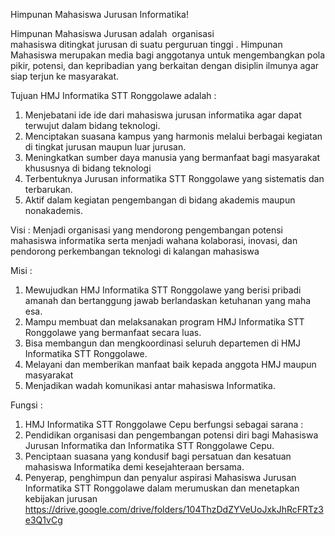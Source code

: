 Himpunan Mahasiswa Jurusan Informatika!

Himpunan Mahasiswa Jurusan adalah  organisasi mahasiswa ditingkat jurusan di suatu perguruan tinggi .  Himpunan Mahasiswa merupakan media bagi anggotanya untuk mengembangkan pola pikir, potensi, dan kepribadian yang berkaitan dengan disiplin ilmunya agar siap terjun ke masyarakat. 

Tujuan HMJ Informatika STT Ronggolawe adalah :
1. Menjebatani ide ide dari mahasiswa jurusan informatika agar dapat terwujut dalam bidang teknologi.
2. Menciptakan suasana kampus yang harmonis melalui berbagai kegiatan di  tingkat jurusan maupun luar jurusan.
3. Meningkatkan sumber daya manusia yang bermanfaat bagi masyarakat khususnya di bidang teknologi
4. Terbentuknya Jurusan informatika STT Ronggolawe yang sistematis dan terbarukan.
5. Aktif dalam kegiatan pengembangan di bidang akademis maupun nonakademis.

Visi :
Menjadi organisasi yang mendorong pengembangan potensi mahasiswa informatika serta menjadi wahana kolaborasi, inovasi, dan pendorong perkembangan teknologi di kalangan mahasiswa

Misi :
1. Mewujudkan HMJ Informatika STT Ronggolawe yang berisi pribadi amanah dan bertanggung jawab berlandaskan ketuhanan yang maha esa.
2. Mampu membuat dan melaksanakan program HMJ Informatika STT Ronggolawe yang bermanfaat secara luas.
3. Bisa membangun dan mengkoordinasi seluruh departemen di HMJ Informatika STT Ronggolawe. 
4. Melayani dan memberikan manfaat baik kepada anggota HMJ maupun masyarakat
5. Menjadikan wadah komunikasi antar mahasiswa Informatika.

Fungsi :
1. HMJ Informatika STT Ronggolawe Cepu berfungsi sebagai sarana :
2. Pendidikan organisasi dan pengembangan potensi diri bagi Mahasiswa Jurusan Informatika dan Informatika STT Ronggolawe Cepu.
3. Penciptaan suasana yang kondusif  bagi persatuan dan kesatuan mahasiswa Informatika demi kesejahteraan bersama.
4. Penyerap, penghimpun dan penyalur aspirasi Mahasiswa Jurusan Informatika STT Ronggolawe dalam merumuskan dan menetapkan kebijakan jurusan
 https://drive.google.com/drive/folders/104ThzDdZYVeUoJxkJhRcFRTz3e3Q1vCg 
